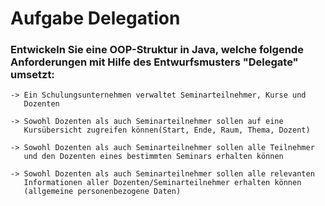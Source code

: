 # Aufgabe Delegation

### Entwickeln Sie eine OOP-Struktur in Java, welche folgende Anforderungen mit Hilfe des Entwurfsmusters "Delegate" umsetzt:

	-> Ein Schulungsunternehmen verwaltet Seminarteilnehmer, Kurse und
	   Dozenten
	   
	-> Sowohl Dozenten als auch Seminarteilnehmer sollen auf eine
	   Kursübersicht zugreifen können(Start, Ende, Raum, Thema, Dozent)
	   
	-> Sowohl Dozenten als auch Seminarteilnehmer sollen alle Teilnehmer
 	   und den Dozenten eines bestimmten Seminars erhalten können
	   
	-> Sowohl Dozenten als auch Seminarteilnehmer sollen alle relevanten
	   Informationen aller Dozenten/Seminarteilnehmer erhalten können
	   (allgemeine personenbezogene Daten)

